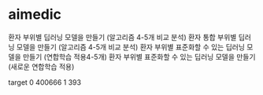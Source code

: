 # aimedic


환자 부위별 딥러닝 모델을 만들기 (알고리즘 4-5개 비교 분석)
환자 통합 부위별 딥러닝 모델을 만들기 (알고리즘 4-5개 비교 분석)
환자 부위별 표준화할 수 있는 딥러닝 모델을 만들기 (연합학습 적용4-5개)
환자 부위별 표준화할 수 있는 딥러닝 모델을 만들기 (새로운 연합학습 적용)



target
0    400666
1       393
